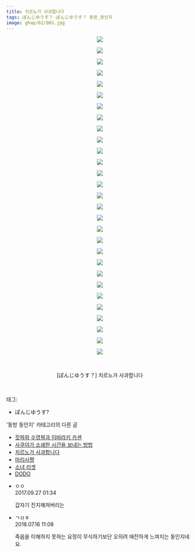 ```yaml
---
title: 치르노가 사과합니다
tags: ぽんじゆうす？ ぽんじゆうす？ 동방_동인지
image: ghap/62/001.jpg
---
```

<div class="article">
<p style="text-align: center; clear: none; float: none;"><img src="{{ site.nasurl }}/ghap/62/001.jpg"/></p>
<p style="text-align: center; clear: none; float: none;"><img src="{{ site.nasurl }}/ghap/62/002.jpg"/></p>
<p style="text-align: center; clear: none; float: none;"><img src="{{ site.nasurl }}/ghap/62/003.jpg"/></p>
<p style="text-align: center; clear: none; float: none;"><img src="{{ site.nasurl }}/ghap/62/004.jpg"/></p>
<p style="text-align: center; clear: none; float: none;"><img src="{{ site.nasurl }}/ghap/62/005.jpg"/></p>
<p style="text-align: center; clear: none; float: none;"><img src="{{ site.nasurl }}/ghap/62/006.jpg"/></p>
<p style="text-align: center; clear: none; float: none;"><img src="{{ site.nasurl }}/ghap/62/007.jpg"/></p>
<p style="text-align: center; clear: none; float: none;"><img src="{{ site.nasurl }}/ghap/62/008.jpg"/></p>
<p style="text-align: center; clear: none; float: none;"><img src="{{ site.nasurl }}/ghap/62/009.jpg"/></p>
<p style="text-align: center; clear: none; float: none;"><img src="{{ site.nasurl }}/ghap/62/010.jpg"/></p>
<p style="text-align: center; clear: none; float: none;"><img src="{{ site.nasurl }}/ghap/62/011.jpg"/></p>
<p style="text-align: center; clear: none; float: none;"><img src="{{ site.nasurl }}/ghap/62/012.jpg"/></p>
<p style="text-align: center; clear: none; float: none;"><img src="{{ site.nasurl }}/ghap/62/013.jpg"/></p>
<p style="text-align: center; clear: none; float: none;"><img src="{{ site.nasurl }}/ghap/62/014.jpg"/></p>
<p style="text-align: center; clear: none; float: none;"><img src="{{ site.nasurl }}/ghap/62/015.jpg"/></p>
<p style="text-align: center; clear: none; float: none;"><img src="{{ site.nasurl }}/ghap/62/016.jpg"/></p>
<p style="text-align: center; clear: none; float: none;"><img src="{{ site.nasurl }}/ghap/62/017.jpg"/></p>
<p style="text-align: center; clear: none; float: none;"><img src="{{ site.nasurl }}/ghap/62/018.jpg"/></p>
<p style="text-align: center; clear: none; float: none;"><img src="{{ site.nasurl }}/ghap/62/019.jpg"/></p>
<p style="text-align: center; clear: none; float: none;"><img src="{{ site.nasurl }}/ghap/62/020.jpg"/></p>
<p style="text-align: center; clear: none; float: none;"><img src="{{ site.nasurl }}/ghap/62/021.jpg"/></p>
<p style="text-align: center; clear: none; float: none;"><img src="{{ site.nasurl }}/ghap/62/022.jpg"/></p>
<p style="text-align: center; clear: none; float: none;"><img src="{{ site.nasurl }}/ghap/62/023.jpg"/></p>
<p style="text-align: center; clear: none; float: none;"><img src="{{ site.nasurl }}/ghap/62/024.jpg"/></p>
<p style="text-align: center; clear: none; float: none;"><img src="{{ site.nasurl }}/ghap/62/025.jpg"/></p>
<p style="text-align: center; clear: none; float: none;"><img src="{{ site.nasurl }}/ghap/62/026.jpg"/></p>
<p style="text-align: center; clear: none; float: none;"><img src="{{ site.nasurl }}/ghap/62/027.jpg"/></p>
<p style="text-align: center; clear: none; float: none;"><img src="{{ site.nasurl }}/ghap/62/028.jpg"/></p>
<p style="text-align: center; clear: none; float: none;"><img src="{{ site.nasurl }}/ghap/62/029.jpg"/></p>
<p style="text-align: center; clear: none; float: none;"><br/></p>
<p style="text-align: center; clear: none; float: none;">[ぽんじゆうす？] 치르노가 사과합니다</p>
<p><br/></p>
</div><div class="tagTrail">
<p>태그: </p>
<ul>
<li>ぽんじゆうす?</li>
</ul>
</div><div class="another">
<p>'동방 동인지' 카테고리의 다른 글</p>
<ul>
<li><a href="/2016-06-16-ghap_64">캇파와 수영복과 이바라키 카센</a></li>
<li><a href="/2016-06-16-ghap_63">사쿠야가 소쇄한 시간을 보내는 방법</a></li>
<li><a href="/2016-06-16-ghap_62">치르노가 사과합니다</a></li>
<li><a href="/2016-06-16-ghap_61">마리사쨩</a></li>
<li><a href="/2016-06-16-ghap_60">소녀 리셋</a></li>
<li><a href="/2016-06-16-ghap_59">DODO</a></li>
</ul>
</div><div class="cb_module cb_fluid">
<div class="cb_wrt cb_profile">
<div class="comment">
<ul>
<li class="cb_thumb_off" id="comment15091290">
<div class="cb_comment_area">
<div class="cb_info_area">
<div class="cb_section">
<span class="cb_nick_name">ㅇㅇ</span>
</div>
<div class="cb_section">
<span class="cb_date">2017.09.27 01:34 </span>
</div>
</div>
<div class="cb_dsc_comment">
<p class="cb_dsc">
											갑자기 진지해져버리는
										</p>
</div>
</div></li>
<li class="cb_thumb_off" id="comment15287755">
<div class="cb_comment_area">
<div class="cb_info_area">
<div class="cb_section">
<span class="cb_nick_name">ㄱㅁㅎ</span>
</div>
<div class="cb_section">
<span class="cb_date">2018.07.16 11:08 </span>
</div>
</div>
<div class="cb_dsc_comment">
<p class="cb_dsc">
											죽음을 이해하지 못하는 요정이 무식하기보단 오히려 애잔하게 느껴지는 동인지네요.
										</p>
</div>
</div></li>
</ul>
</div>
</div><!-- commentList close -->
</div>